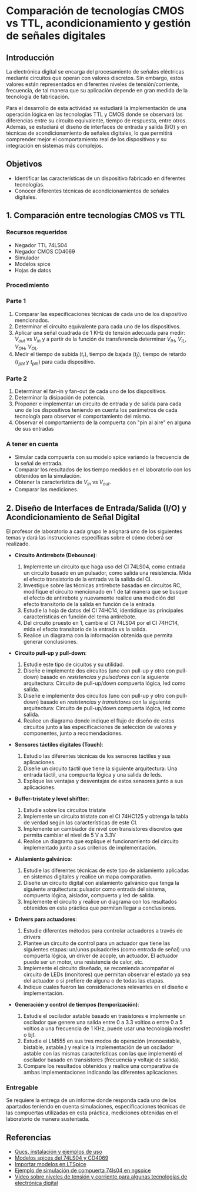 # Comparación de tecnologías CMOS vs TTL, acondicionamiento y gestión de señales digitales

## Introducción

La electrónica digital se encarga del procesamiento de señales eléctricas
mediante circuitos que operan con valores discretos. Sin embargo, estos valores
están representados en diferentes niveles de tensión/corriente, frecuencia, de tal
manera que su aplicación depende en gran medida de la tecnología de fabricación.

Para el desarrollo de esta actividad se estudiará la implementación de una operación
lógica en las tecnologías TTL y CMOS donde se observará las diferencias entre 
su circuito equivalente, tiempo de respuesta, entre otros. Además, se
estudiará el diseño de interfaces de entrada y salida (I/O) y en técnicas
de acondicionamiento de señales digitales, lo que permitirá comprender mejor el
comportamiento real de los dispositivos y su integración en sistemas más
complejos.



## Objetivos

* Identificar las características de un dispositivo fabricado en diferentes tecnologías.
* Conocer diferentes técnicas de acondicionamientos de señales digitales.

## 1. Comparación entre tecnologías CMOS vs TTL

### Recursos requeridos

* Negador TTL 74LS04
* Negador CMOS CD4069
* Simulador
* Modelos spice
* Hojas de datos

### Procedimiento

### Parte 1

1. Comparar las especificaciones técnicas de cada uno de los dispositivo mencionados.
2. Determinar el circuito equivalente para cada uno de los dispositivos.
3. Aplicar una señal cuadrada de 1 KHz de tensión adecuada para medir: $V_{out}$ vs $V_{in}$ y a partir de la función de transferencia determinar
   $V_{IH}$, $V_{IL}$, $V_{OH}$, $V_{OL}$.
4. Medir el tiempo de subida ($t_r$), tiempo de bajada ($t_f$), tiempo de retardo ($t_{phl}$ y $t_{plh}$) para cada dispositivo.

### Parte 2

1. Determinar el fan-in y fan-out de cada uno de los dispositivos.
2. Determinar la disipación de potencia.
3. Proponer e implementar un circuito de entrada y de salida para cada uno de los dispositivos teniendo en cuenta los parámetros de cada tecnología para observar el comportamiento del mismo.
4. Observar el comportamiento de la compuerta con "pin al aire" en alguna de sus entradas

### A tener en cuenta

* Simular cada compuerta con su modelo spice variando la frecuencia de la señal de entrada.
* Comparar los resultados de los tiempo medidos en el laboratorio con los obtenidos en la simulación.
* Obtener la característica de $V_{in}$ vs $V_{out}$.
* Comparar las mediciones.

## 2. Diseño de Interfaces de Entrada/Salida (I/O) y Acondicionamiento de Señal Digital

El profesor de laboratorio a cada grupo le asignará uno de los siguientes temas
y dará las instrucciones específicas sobre el cómo deberá ser realizado.

* **Circuito Antirrebote (Debounce)**:
  1. Implemente un circuito que haga uso del CI 74LS04, como entrada un circuito
  basado en un pulsador, como salida una resistencia. Mida el efecto transistorio
  de la entrada vs la salida del CI.
  2. Investigue sobre las técnicas antirebote basadas en circuitos RC,
     modifique el circuito mencionado en 1 de tal manera que se busque el
  efecto de antirebote y nuevamente realice una medición del efecto transitorio
  de la salida en función de la entrada.
  4. Estudie la hoja de datos del CI 74HC14, identidique las principales características
  en función del tema antirebote.
  4. Del circuito pruesto en 1, cambie el CI 74LS04 por el CI 74HC14, mida el efecto
  transitorio de la entrada vs la salida.
  5. Realice un diagrama con la información obtenida que permita generar conclusiones.

* **Circuito pull-up y pull-down**:
  1. Estudie este tipo de cicuitos y su utilidad.
  2. Diseñe e implemente dos circuitos (uno con pull-up y otro con pull-down) basado en *resistencias y pulsadores* con la siguiente
  arquitectura: Circuito de pull-up/down compuerta lógica, led como salida.
  3. Diseñe e implemente dos circuitos (uno con pull-up y otro con pull-down) basado en *resistencias y transistores* con la siguiente
  arquitectura: Circuito de pull-up/down compuerta lógica, led como salida.
  4. Realice un diagrama donde indique el flujo de diseño de estos circuitos junto
  a las especificaciones de selección de valores y componentes, junto a recomendaciones.

* **Sensores táctiles digitales (Touch)**:
  1. Estudio las diferentes técnicas de los sensores táctiles y sus aplicaciones.
  2. Diseñe un circuito táctil que tiene la siguiente arquitectura:
  Una entrada táctil, una compuerta lógica y una salida de leds.
  3. Explique las ventajas y desventajas de estos sensores junto a sus aplicaciones.

<!-- * **Buffer y tristate**:
  1. Estudie sobre los circuitos tristate
  2. Implemente un circuito tristate con el CI CD40109B y obtenga la tabla de verdad según las 
  características de este CI.
  3. Implemente un cambiador de nivel con el CI CD40109B que permita cambiar el nivel de 5 V a 3.3V
  4. Realice un diagrama que explique el funcionamiento del circuito implementado junto a sus criterios
  de implementación. -->

* **Buffer-tristate y level shiftter**:
  1. Estudie sobre los circuitos tristate
  2. Implemente un circuito tristate con el CI 74HC125 y obtenga la tabla de verdad según las 
  características de este CI.
  3. Implemente un cambiador de nivel con transistores discretos que permita cambiar el nivel de 5 V a 3.3V
  4. Realice un diagrama que explique el funcionamiento del circuito implementado junto a sus criterios
  de implementación.

* **Aislamiento galvánico**:
  1. Estudie las diferentes técnicas de este tipo de aislamiento aplicadas en
  sistemas digitales y realice un mapa comparativo.
  2. Diseñe un circuito digital con aislamiento galvánico que tenga la siguiente
  arquitectura: pulsador como entrada del sistema, compuerta lógica, aislador,
  compuerta y led de salida.
  3. Implemente el circuito y realice un diagrama con los resultados obtenidos
  en esta práctica que permitan llegar a conclusiones.

* **Drivers para actuadores**:
  1. Estudie diferentes métodos para controlar actuadores a través de drivers
  2. Plantee un circuito de control para un actuador que tiene las siguientes etapas:
  un/unos pulsador/es (como entrada de señal) una compuerta lógica, un driver de acople, un actuador.
  El actuador puede ser un motor, una resistencia de calor, etc.
  3. Implemente el circuito diseñado, se recomienda acompañar el  circuito de
     LEDs (monitores) que permitan observar el estado ya sea del actuador o si
  prefiere de alguna o de todas las etapas.
  4. Indique cuales fueron las consideraciones relevantes en el diseño e implementación.

* **Generación y control de tiempos (temporización)**:
  1. Estudie el oscilador astable basado en trasistores e implemente un
  oscilador que genere una salida entre 0 a 3.3 voltios o entre 0 a 5 voltios a
  una frecuencia de 1 KHz, puede usar una tecnología mosfet o bjt.
  2. Estudie el LM555 en sus tres modos de operación (monoestable, bistable,
     astable.) y realice la implementación de un oscilador astable con las
  mismas características con las que implementó el oscilador basado en
  transistores (frecuencia y voltaje de salida).
  3. Compare los resultados obtenidos y realice una comparativa de ambas
  implementaciones indicando las diferentes aplicaciones.

### Entregable

Se requiere la entrega de un informe donde responda cada uno de los apartados
teniendo en cuenta simulaciones, especificaciones técnicas de las compuertas
utilizadas en esta práctica, mediciones obtenidas en el laboratorio de manera
sustentada.


## Referencias

* [Qucs, instalación y ejemplos de uso](https://github.com/johnnycubides/qucs-tutorial-examples)
* [Modelos spices del 74LS04 y CD4069](./spice/)
* [Importar modelos en LTSpice](./spice/LTSpice.md)
* [Ejemplo de simulación de compuerta 74ls04 en ngspice](https://www.youtube.com/watch?v=wGt53XM_DiA)
* [Vídeo sobre niveles de tensión y corriente para algunas tecnologías de electrónica digital](https://www.youtube.com/watch?v=wCQ2D2S836I)
